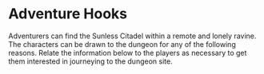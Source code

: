 # Adventure Hooks

Adventurers can find the Sunless Citadel within a remote and lonely ravine. The characters can be drawn to the dungeon for any of the following reasons. Relate the information below to the players as necessary to get them interested in journeying to the dungeon site.